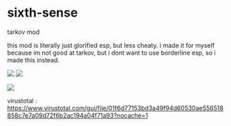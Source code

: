# sixth-sense
tarkov mod

this mod is literally just glorified esp, but less cheaty. i made it for myself because im not good at tarkov, but i dont want to use borderline esp, so i made this instead.

![](https://a.slob.fans/zXABY.gif)
![](https://a.slob.fans/wsRzu.gif)

![](https://a.slob.fans/hJUSh.png)

virustotal : https://www.virustotal.com/gui/file/01f6d77153bd3a49f94d60530ae556518858c7e7a09d72f6b2ac194a04f71a93?nocache=1
